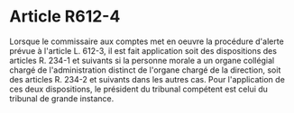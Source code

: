 # Article R612-4

Lorsque le commissaire aux comptes met en oeuvre la procédure d'alerte prévue à l'article L. 612-3, il est fait application soit des dispositions des articles R. 234-1 et suivants si la personne morale a un organe collégial chargé de l'administration distinct de l'organe chargé de la direction, soit des articles R. 234-2 et suivants dans les autres cas.   Pour l'application de ces deux dispositions, le président du tribunal compétent est celui du tribunal de grande instance.